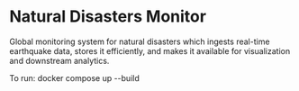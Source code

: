 # Natural Disasters Monitor

Global monitoring system for natural disasters which ingests real-time earthquake data, stores it efficiently, and makes it available for visualization and downstream analytics.

To run: docker compose up --build